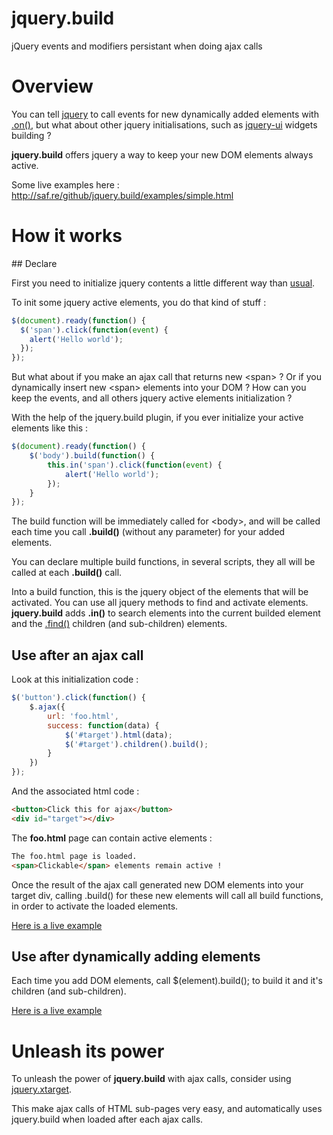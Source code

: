 jquery.build
============
jQuery events and modifiers persistant when doing ajax calls

# Overview

You can tell [jquery](http://jquery.com) to call events for new dynamically added elements with [.on()](http://api.jquery.com/on),
but what about other jquery initialisations, such as [jquery-ui](http://jqueryui.com) widgets building ?

**jquery.build** offers jquery a way to keep your new DOM elements always active.

Some live examples here :
http://saf.re/github/jquery.build/examples/simple.html

# How it works

## Declare

First you need to initialize jquery contents a little different way than [usual](http://learn.jquery.com/about-jquery/how-jquery-works).

To init some jquery active elements, you do that kind of stuff :

```javascript
$(document).ready(function() {
  $('span').click(function(event) {
    alert('Hello world');
  });
});
```

But what about if you make an ajax call that returns new &lt;span&gt; ? Or if you dynamically insert new &lt;span&gt; elements into your DOM ?
How can you keep the events, and all others jquery active elements initialization ?

With the help of the jquery.build plugin, if you ever initialize your active elements like this :

```javascript
$(document).ready(function() {
	$('body').build(function() {
		this.in('span').click(function(event) {
			alert('Hello world');
		});
	}
});
```

The build function will be immediately called for &lt;body&gt;, and will be called each time you call **.build()** (without any parameter) for your added elements.

You can declare multiple build functions, in several scripts, they all will be called at each **.build()** call.

Into a build function, this is the jquery object of the elements that will be activated. You can use all jquery methods to find and activate elements.
**jquery.build** adds **.in()** to search elements into the current builded element and the [.find()](http://jquery.com/find) children (and sub-children) elements.

## Use after an ajax call

Look at this initialization code :

```javascript
$('button').click(function() {
	$.ajax({
		url: 'foo.html',
		success: function(data) {
			$('#target').html(data);
			$('#target').children().build();
		}
	})
});
```

And the associated html code :

```html
<button>Click this for ajax</button>
<div id="target"></div>
```

The **foo.html** page can contain active elements :

```html
The foo.html page is loaded.
<span>Clickable</span> elements remain active !
```

Once the result of the ajax call generated new DOM elements into your target div, calling .build() for these new elements will call all build functions, in order to activate the loaded elements.

[Here is a live example](http://saf.re/github/jquery.build/examples/ajax.html)

## Use after dynamically adding elements

Each time you add DOM elements, call $(element).build(); to build it and it's children (and sub-children).

[Here is a live example](http://saf.re/github/jquery.build/examples/simple.html)

# Unleash its power

To unleash the power of **jquery.build** with ajax calls, consider using [jquery.xtarget](https://github.com/bapplistudio/jquery.xtarget).

This make ajax calls of HTML sub-pages very easy, and automatically uses jquery.build when loaded after each ajax calls.
